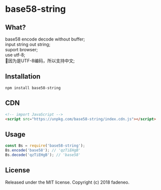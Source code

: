 # base58-string

## What?

base58 encode decode without buffer;  
input string out string;  
suport browser;  
use utf-8;  
因为是UTF-8编码，所以支持中文;

## Installation

```shell
npm install base58-string
```

## CDN
```html
<!-- import JavaScript -->
<script src="https://unpkg.com/base58-string/index.cdn.js"></script>
```

## Usage

```javascript
const Bs = require('base58-string');
Bs.encode('base58'); // 'qzTiEHgB'
Bs.decode('qzTiEHgB'); // 'base58'
```

## License

Released under the MIT license. Copyright (c) 2018 fadeneo.